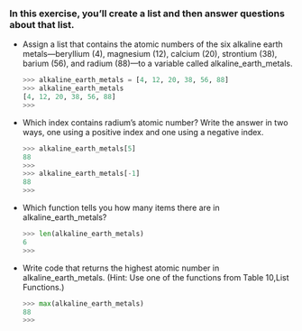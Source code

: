 ### In this exercise, you’ll create a list and then answer questions about that list.

- Assign a list that contains the atomic numbers of the six alkaline earth metals—beryllium (4), magnesium (12), calcium (20), strontium (38), barium (56), and radium (88)—to a variable called alkaline_earth_metals.
    ```python
    >>> alkaline_earth_metals = [4, 12, 20, 38, 56, 88]
    >>> alkaline_earth_metals
    [4, 12, 20, 38, 56, 88]
    >>> 
    ```
- Which index contains radium’s atomic number? Write the answer in two ways, one using a positive index and one using a negative index.
    ```python
    >>> alkaline_earth_metals[5]
    88
    >>> 
    >>> alkaline_earth_metals[-1]
    88
    >>> 
    ```
- Which function tells you how many items there are in alkaline_earth_metals?
    ```python
    >>> len(alkaline_earth_metals)
    6
    >>> 
    ```
- Write code that returns the highest atomic number in alkaline_earth_metals. (Hint: Use one of the functions from Table 10, ​List Functions​.)
    ```python
    >>> max(alkaline_earth_metals)
    88
    >>> 
    ```